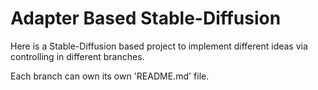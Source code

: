 # Adapter Based Stable-Diffusion

Here is a Stable-Diffusion based project to implement different ideas via controlling in different branches.

Each branch can own its own 'README.md' file.